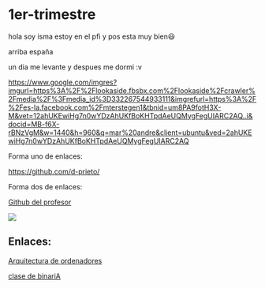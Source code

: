 # 1er-trimestre

hola soy isma estoy en el pfi y pos esta muy bien😃

arriba españa

un dia me levante y despues me dormi :v

https://www.google.com/imgres?imgurl=https%3A%2F%2Flookaside.fbsbx.com%2Flookaside%2Fcrawler%2Fmedia%2F%3Fmedia_id%3D332267544933111&imgrefurl=https%3A%2F%2Fes-la.facebook.com%2Fmterstegen1&tbnid=um8PA9fotH3X-M&vet=12ahUKEwiHg7n0wYDzAhUKfBoKHTpdAeUQMygFegUIARC2AQ..i&docid=MB-f6X-rBNzVgM&w=1440&h=960&q=mar%20andre&client=ubuntu&ved=2ahUKEwiHg7n0wYDzAhUKfBoKHTpdAeUQMygFegUIARC2AQ


Forma uno de enlaces:

https://github.com/d-prieto/

Forma dos de enlaces:

[Github del profesor](https://github.com/d-prieto/)

![](https://user-images.githubusercontent.com/60569015/117958562-6e3e5600-b31b-11eb-91a3-825233dda0ba.png)

## Enlaces:

[Arquitectura de ordenadores](https://github.com/ismamera/1er-trimestre/blob/main/arquiutectura%20de%20ordenadores.md)

[clase de binariA](https://github.com/ismamera/1er-trimestre/blob/main/arquiutectura%20de%20ordenadores.md#clasebinaria)
